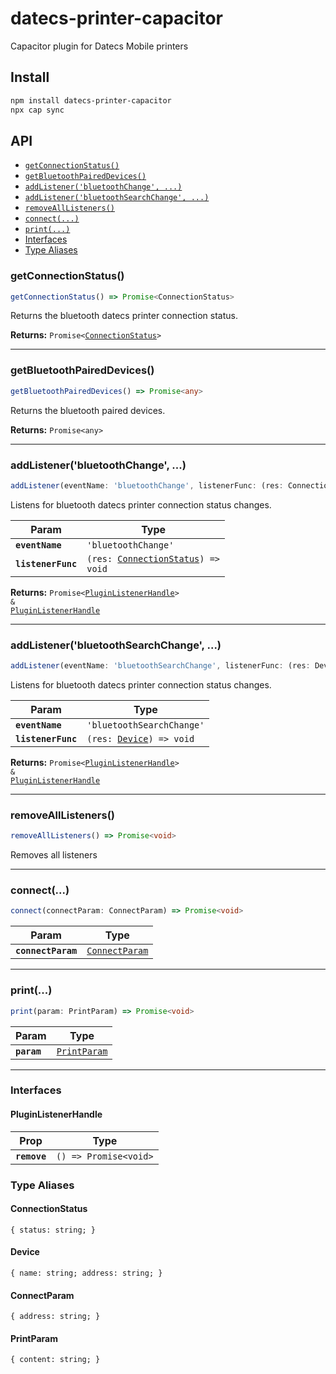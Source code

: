 # datecs-printer-capacitor

Capacitor plugin for Datecs Mobile printers

## Install

```bash
npm install datecs-printer-capacitor
npx cap sync
```

## API

<docgen-index>

* [`getConnectionStatus()`](#getconnectionstatus)
* [`getBluetoothPairedDevices()`](#getbluetoothpaireddevices)
* [`addListener('bluetoothChange', ...)`](#addlistenerbluetoothchange)
* [`addListener('bluetoothSearchChange', ...)`](#addlistenerbluetoothsearchchange)
* [`removeAllListeners()`](#removealllisteners)
* [`connect(...)`](#connect)
* [`print(...)`](#print)
* [Interfaces](#interfaces)
* [Type Aliases](#type-aliases)

</docgen-index>

<docgen-api>
<!--Update the source file JSDoc comments and rerun docgen to update the docs below-->

### getConnectionStatus()

```typescript
getConnectionStatus() => Promise<ConnectionStatus>
```

Returns the bluetooth datecs printer connection status.

**Returns:** <code>Promise&lt;<a href="#connectionstatus">ConnectionStatus</a>&gt;</code>

--------------------


### getBluetoothPairedDevices()

```typescript
getBluetoothPairedDevices() => Promise<any>
```

Returns the bluetooth paired devices.

**Returns:** <code>Promise&lt;any&gt;</code>

--------------------


### addListener('bluetoothChange', ...)

```typescript
addListener(eventName: 'bluetoothChange', listenerFunc: (res: ConnectionStatus) => void) => Promise<PluginListenerHandle> & PluginListenerHandle
```

Listens for bluetooth datecs printer connection status changes.

| Param              | Type                                                                            |
| ------------------ | ------------------------------------------------------------------------------- |
| **`eventName`**    | <code>'bluetoothChange'</code>                                                  |
| **`listenerFunc`** | <code>(res: <a href="#connectionstatus">ConnectionStatus</a>) =&gt; void</code> |

**Returns:** <code>Promise&lt;<a href="#pluginlistenerhandle">PluginListenerHandle</a>&gt; & <a href="#pluginlistenerhandle">PluginListenerHandle</a></code>

--------------------


### addListener('bluetoothSearchChange', ...)

```typescript
addListener(eventName: 'bluetoothSearchChange', listenerFunc: (res: Device) => void) => Promise<PluginListenerHandle> & PluginListenerHandle
```

Listens for bluetooth datecs printer connection status changes.

| Param              | Type                                                        |
| ------------------ | ----------------------------------------------------------- |
| **`eventName`**    | <code>'bluetoothSearchChange'</code>                        |
| **`listenerFunc`** | <code>(res: <a href="#device">Device</a>) =&gt; void</code> |

**Returns:** <code>Promise&lt;<a href="#pluginlistenerhandle">PluginListenerHandle</a>&gt; & <a href="#pluginlistenerhandle">PluginListenerHandle</a></code>

--------------------


### removeAllListeners()

```typescript
removeAllListeners() => Promise<void>
```

Removes all listeners

--------------------


### connect(...)

```typescript
connect(connectParam: ConnectParam) => Promise<void>
```

| Param              | Type                                                  |
| ------------------ | ----------------------------------------------------- |
| **`connectParam`** | <code><a href="#connectparam">ConnectParam</a></code> |

--------------------


### print(...)

```typescript
print(param: PrintParam) => Promise<void>
```

| Param       | Type                                              |
| ----------- | ------------------------------------------------- |
| **`param`** | <code><a href="#printparam">PrintParam</a></code> |

--------------------


### Interfaces


#### PluginListenerHandle

| Prop         | Type                                      |
| ------------ | ----------------------------------------- |
| **`remove`** | <code>() =&gt; Promise&lt;void&gt;</code> |


### Type Aliases


#### ConnectionStatus

<code>{ status: string; }</code>


#### Device

<code>{ name: string; address: string; }</code>


#### ConnectParam

<code>{ address: string; }</code>


#### PrintParam

<code>{ content: string; }</code>

</docgen-api>
